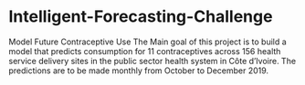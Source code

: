 # Intelligent-Forecasting-Challenge
 Model Future Contraceptive Use
 The Main goal of this project is  to  build  a model that  predicts consumption for 11 contraceptives across 156 health service delivery sites in the public sector health system in Côte d’Ivoire. The predictions are to be made monthly from October to December 2019.
